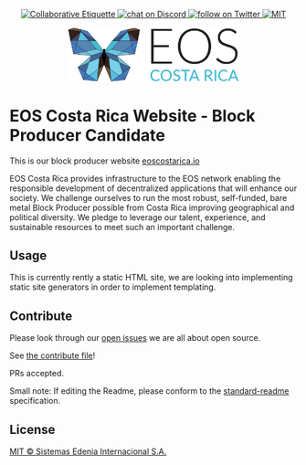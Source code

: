 <p align="center">
	<a href="https://git.io/col">
		<img src="https://img.shields.io/badge/%E2%9C%93-collaborative_etiquette-brightgreen.svg" alt="Collaborative Etiquette">
	</a>
	<a href="https://eoscostarica.io/discord">
		<img src="https://img.shields.io/discord/447118387118735380.svg?logo=discord" alt="chat on Discord">
	</a>
	<a href="https://twitter.com/intent/follow?screen_name=eoscostarica">
		<img src="https://img.shields.io/twitter/follow/eoscostarica.svg?style=social&logo=twitter" alt="follow on Twitter">
	</a>
	<a href="#">
		<img src="https://img.shields.io/dub/l/vibe-d.svg" alt="MIT">
	</a>
</p>

<p align="center">
	<a href="https://eoscostarica.io">
		<img src="https://github.com/eoscostarica/assets/blob/master/logos/eoscolors-transparent.png" width="300">
	</a>
</p>

# EOS Costa Rica Website - Block Producer Candidate

This is our block producer website [eoscostarica.io](https://eoscostarica.io)

EOS Costa Rica provides infrastructure to the EOS network enabling the responsible development of decentralized applications that will enhance our society. We challenge ourselves to run the most robust, self-funded, bare metal Block Producer possible from Costa Rica improving geographical and political diversity. We pledge to leverage our talent, experience, and sustainable resources to meet such an important challenge.

## Usage

This is currently rently a static HTML site, we are looking into implementing static site generators in order to implement templating. 


## Contribute
Please look through our [open issues](https://github.com/eoscostarica/eoscostarica.io/issues) we are all about open source.

See [the contribute file](CONTRIBUTING.md)!


PRs accepted.

Small note: If editing the Readme, please conform to the [standard-readme](https://github.com/RichardLitt/standard-readme) specification.


## License

[MIT © Sistemas Edenia Internacional S.A.](http://edenia.com)

